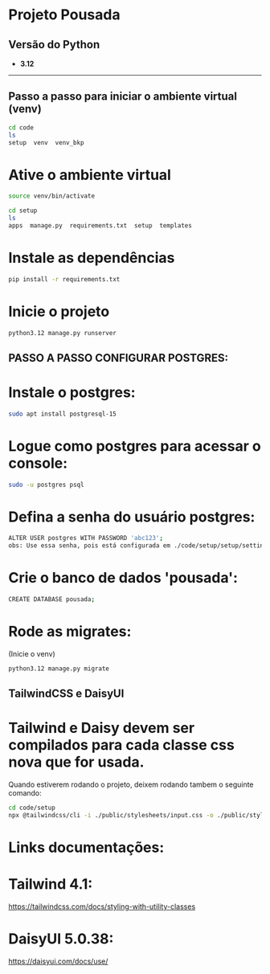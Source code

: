# Projeto Pousada

## Versão do Python

- **3.12**

---

## Passo a passo para iniciar o ambiente virtual (venv)

```bash
cd code
ls
setup  venv  venv_bkp
```
# Ative o ambiente virtual
```bash
source venv/bin/activate

cd setup
ls
apps  manage.py  requirements.txt  setup  templates
```
# Instale as dependências
```bash
pip install -r requirements.txt
```
# Inicie o projeto
```bash
python3.12 manage.py runserver
```

## PASSO A PASSO CONFIGURAR POSTGRES:

# Instale o postgres:
```bash
sudo apt install postgresql-15
```
# Logue como postgres para acessar o console:
```bash
sudo -u postgres psql
```
# Defina a senha do usuário postgres:
```bash
ALTER USER postgres WITH PASSWORD 'abc123';
obs: Use essa senha, pois está configurada em ./code/setup/setup/settings.py
```
# Crie o banco de dados 'pousada':
```bash
CREATE DATABASE pousada;
```
# Rode as migrates:
(Inicie o venv)
```bash
python3.12 manage.py migrate
```

## TailwindCSS e DaisyUI

# Tailwind e Daisy devem ser compilados para cada classe css nova que for usada.
Quando estiverem rodando o projeto, deixem rodando tambem o seguinte comando:
```bash
cd code/setup
npx @tailwindcss/cli -i ./public/stylesheets/input.css -o ./public/stylesheets/output.css
```
# Links documentações:

# Tailwind 4.1:
https://tailwindcss.com/docs/styling-with-utility-classes

# DaisyUI 5.0.38:
https://daisyui.com/docs/use/

